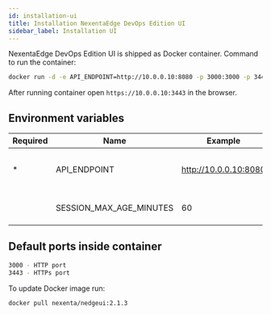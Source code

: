 ```yaml
---
id: installation-ui
title: Installation NexentaEdge DevOps Edition UI
sidebar_label: Installation UI
---
```


NexentaEdge DevOps Edition UI is shipped as Docker container.
Command to run the container:

```bash
docker run -d -e API_ENDPOINT=http://10.0.0.10:8080 -p 3000:3000 -p 3443:3443 nexenta/nedgeui:2.1.3
```
After running container open `https://10.0.0.10:3443` in the browser.

## Environment variables
| Required | Name | Example | Description |
|----------|------|---------|-------------|             
| * | API_ENDPOINT | http://10.0.0.10:8080 | NexentaEdge management node IP address |
|   | SESSION_MAX_AGE_MINUTES | 60 | Login session timeout |

## Default ports inside container
```bash
3000 - HTTP port
3443 - HTTPs port
```

To update Docker image run:

```bash
docker pull nexenta/nedgeui:2.1.3
```
